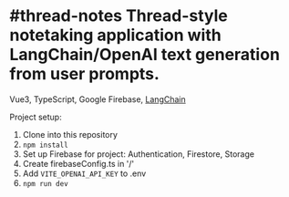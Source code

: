 # \#thread-notes Thread-style notetaking application with LangChain/OpenAI text generation from user prompts.

Vue3, TypeScript, Google Firebase, [LangChain](https://docs.langchain.com/docs/)

Project setup:

1. Clone into this repository
2. `npm install`
3. Set up Firebase for project: Authentication, Firestore, Storage
4. Create firebaseConfig.ts in '/'
5. Add `VITE_OPENAI_API_KEY` to .env
6. `npm run dev`

